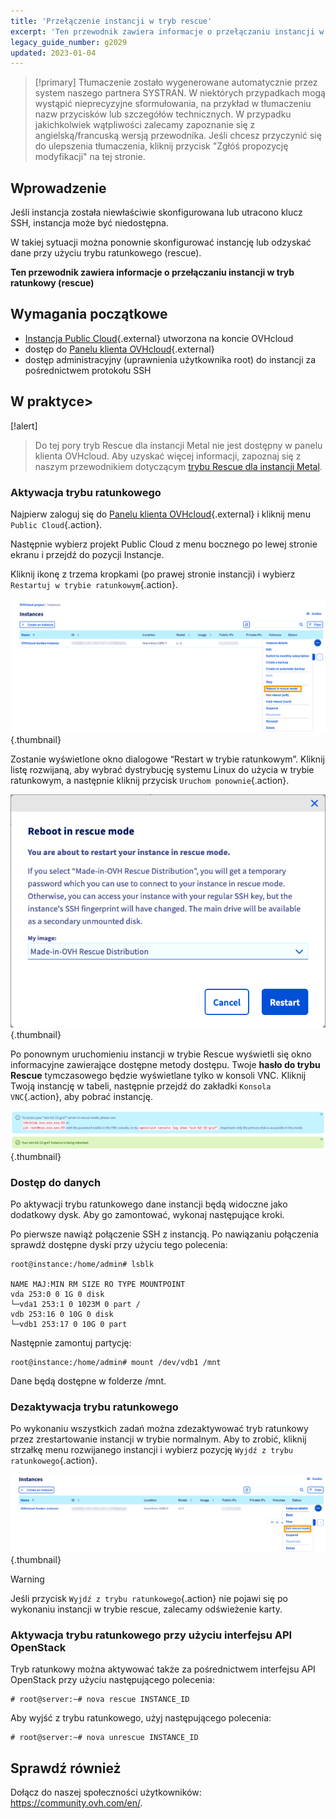 ```yaml
---
title: 'Przełączenie instancji w tryb rescue'
excerpt: 'Ten przewodnik zawiera informacje o przełączaniu instancji w tryb ratunkowy (rescue)'
legacy_guide_number: g2029
updated: 2023-01-04
---
```


> [!primary]
> Tłumaczenie zostało wygenerowane automatycznie przez system naszego partnera SYSTRAN. W niektórych przypadkach mogą wystąpić nieprecyzyjne sformułowania, na przykład w tłumaczeniu nazw przycisków lub szczegółów technicznych. W przypadku jakichkolwiek wątpliwości zalecamy zapoznanie się z angielską/francuską wersją przewodnika. Jeśli chcesz przyczynić się do ulepszenia tłumaczenia, kliknij przycisk "Zgłóś propozycję modyfikacji" na tej stronie.
> 


## Wprowadzenie

Jeśli instancja została niewłaściwie skonfigurowana lub utracono klucz SSH, instancja może być niedostępna.

W takiej sytuacji można ponownie skonfigurować instancję lub odzyskać dane przy użyciu trybu ratunkowego (rescue). 

**Ten przewodnik zawiera informacje o przełączaniu instancji w tryb ratunkowy (rescue)**

## Wymagania początkowe

* [Instancja Public Cloud](https://www.ovhcloud.com/pl/public-cloud/){.external} utworzona na koncie OVHcloud
* dostęp do [Panelu klienta OVHcloud](https://www.ovh.com/auth/?action=gotomanager&from=https://www.ovh.pl/&ovhSubsidiary=pl){.external}
* dostęp administracyjny (uprawnienia użytkownika root) do instancji za pośrednictwem protokołu SSH

## W praktyce> 

[!alert]
>
> Do tej pory tryb Rescue dla instancji Metal nie jest dostępny w panelu klienta OVHcloud. Aby uzyskać więcej informacji, zapoznaj się z naszym przewodnikiem dotyczącym [trybu Rescue dla instancji Metal](/pages/public_cloud/compute/rescue_mode_metal_instance).


### Aktywacja trybu ratunkowego

Najpierw zaloguj się do [Panelu klienta OVHcloud](https://www.ovh.com/auth/?action=gotomanager&from=https://www.ovh.pl/&ovhSubsidiary=pl){.external} i kliknij menu `Public Cloud`{.action}.

Następnie wybierz projekt Public Cloud z menu bocznego po lewej stronie ekranu i przejdź do pozycji Instancje.

Kliknij ikonę z trzema kropkami (po prawej stronie instancji) i wybierz `Restartuj w trybie ratunkowym`{.action}.

![control panel](images/rescue2022.png){.thumbnail}

Zostanie wyświetlone okno dialogowe “Restart w trybie ratunkowym”. Kliknij listę rozwijaną, aby wybrać dystrybucję systemu Linux do użycia w trybie ratunkowym, a następnie kliknij przycisk `Uruchom ponownie`{.action}.

![control panel](images/rescue2.png){.thumbnail}

Po ponownym uruchomieniu instancji w trybie Rescue wyświetli się okno informacyjne zawierające dostępne metody dostępu. Twoje **hasło do trybu Rescue** tymczasowego będzie wyświetlane tylko w konsoli VNC. Kliknij Twoją instancję w tabeli, następnie przejdź do zakładki `Konsola VNC`{.action}, aby pobrać instancję.

![control panel](images/rescuedata.png){.thumbnail}


### Dostęp do danych

Po aktywacji trybu ratunkowego dane instancji będą widoczne jako dodatkowy dysk. Aby go zamontować, wykonaj następujące kroki.

Po pierwsze nawiąż połączenie SSH z instancją. Po nawiązaniu połączenia sprawdź dostępne dyski przy użyciu tego polecenia:

```
root@instance:/home/admin# lsblk

NAME MAJ:MIN RM SIZE RO TYPE MOUNTPOINT
vda 253:0 0 1G 0 disk
└─vda1 253:1 0 1023M 0 part /
vdb 253:16 0 10G 0 disk
└─vdb1 253:17 0 10G 0 part
```

Następnie zamontuj partycję:

```
root@instance:/home/admin# mount /dev/vdb1 /mnt
```

Dane będą dostępne w folderze /mnt.

### Dezaktywacja trybu ratunkowego

Po wykonaniu wszystkich zadań można zdezaktywować tryb ratunkowy przez zrestartowanie instancji w trybie normalnym. Aby to zrobić, kliknij strzałkę menu rozwijanego instancji i wybierz pozycję `Wyjdź z trybu ratunkowego`{.action}.

![control panel](images/rescueexit2022.png){.thumbnail}

> [!warning]
> Jeśli przycisk `Wyjdź z trybu ratunkowego`{.action} nie pojawi się po wykonaniu instancji w trybie rescue, zalecamy odświeżenie karty.
>

### Aktywacja trybu ratunkowego przy użyciu interfejsu API OpenStack

Tryb ratunkowy można aktywować także za pośrednictwem interfejsu API OpenStack przy użyciu następującego polecenia:

```
# root@server:~# nova rescue INSTANCE_ID
```

Aby wyjść z trybu ratunkowego, użyj następującego polecenia:

```
# root@server:~# nova unrescue INSTANCE_ID
```

## Sprawdź również

Dołącz do naszej społeczności użytkowników: <https://community.ovh.com/en/>.